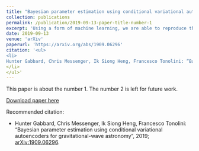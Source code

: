 ```yaml
---
title: "Bayesian parameter estimation using conditional variational autoencoders for gravitational-wave astronomy"
collection: publications
permalink: /publication/2019-09-13-paper-title-number-1
excerpt: 'Using a form of machine learning, we are able to reproduce the Bayesian posterior from several simulated GW events.'
date: 2019-09-13
venue: 'arXiv'
paperurl: 'https://arxiv.org/abs/1909.06296'
citation: '<ul>
<li>
Hunter Gabbard, Chris Messenger, Ik Siong Heng, Francesco Tonolini: “Bayesian parameter estimation using conditional variational autoencoders for gravitational-wave astronomy”, 2019; <a href='http://arxiv.org/abs/1909.06296'>arXiv:1909.06296</a>.
</li>
</ul>'
---
```

This paper is about the number 1. The number 2 is left for future work.

[Download paper here](https://arxiv.org/abs/1909.06296)

Recommended citation: <ul>
<li>
Hunter Gabbard, Chris Messenger, Ik Siong Heng, Francesco Tonolini: “Bayesian parameter estimation using conditional variational autoencoders for gravitational-wave astronomy”, 2019; <a href='http://arxiv.org/abs/1909.06296'>arXiv:1909.06296</a>.
</li>
</ul>
